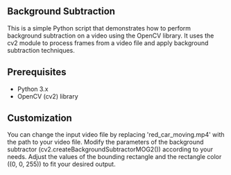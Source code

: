 ## Background Subtraction 
This is a simple Python script that demonstrates how to perform background subtraction on a video using the OpenCV library. 
It uses the cv2 module to process frames from a video file and apply background subtraction techniques.

## Prerequisites
- Python 3.x
- OpenCV (cv2) library

## Customization

You can change the input video file by replacing 'red_car_moving.mp4' with the path to your video file.
Modify the parameters of the background subtractor (cv2.createBackgroundSubtractorMOG2()) according to your needs.
Adjust the values of the bounding rectangle and the rectangle color ((0, 0, 255)) to fit your desired output.
